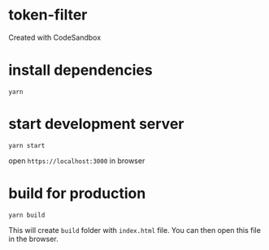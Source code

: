 # token-filter
Created with CodeSandbox

# install dependencies

```
yarn
```

# start development server
```
yarn start
```

open `https://localhost:3000` in browser

# build for production
```
yarn build
```

This will create `build` folder with `index.html` file. You can then open this file in the browser.